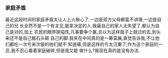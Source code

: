 ### 家庭矛盾
最近这段时间的家庭矛盾太让人上火揪心了,一边是双方父母都蛮不讲理,一边是自己的兄
长全然不是一个有主见,能拿决定的人.我最自己的家人太失望了,都认为自己是对的,加上
农民的眼界狭隘性,凡事要争个赢,总以为这样面子上就过的去,到头来还不是自己搬石头砸
自己的脚.我夹在中间真的是一筹莫展,直觉告诉我,不让他们都吃一次亏来次狠的他们就不
知道痛,但是这样的亏太沉重了,作为这个家庭的一员,我不忍心看着家庭破碎,但是我又能
做什么?我现在真的是没有办法.

